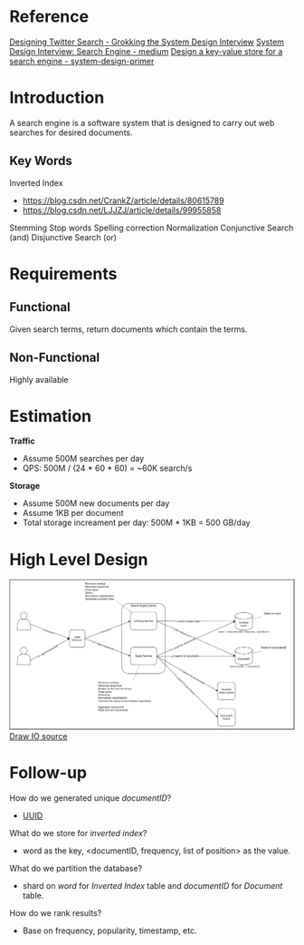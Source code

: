 # Reference
[Designing Twitter Search - Grokking the System Design Interview](https://www.educative.io/courses/grokking-the-system-design-interview/xV9mMjj74gE)
[System Design Interview: Search Engine - medium](https://medium.com/double-pointer/system-design-interview-search-engine-edb66b64fd5e)
[Design a key-value store for a search engine - system-design-primer](https://github.com/donnemartin/system-design-primer/blob/master/solutions/system_design/query_cache/README.md)


# Introduction
A search engine is a software system that is designed to carry out web searches for desired documents.


## Key Words
Inverted Index
 - https://blog.csdn.net/CrankZ/article/details/80615789
 - https://blog.csdn.net/LJJZJ/article/details/99955858

Stemming
Stop words
Spelling correction
Normalization
Conjunctive Search (and)
Disjunctive Search (or)


# Requirements
## **Functional**
Given search terms, return documents which contain the terms.

## **Non-Functional**
Highly available


# Estimation
**Traffic**
* Assume 500M searches per day
* QPS: 500M / (24 * 60 * 60) = ~60K search/s

 **Storage**
* Assume 500M new documents per day
* Assume 1KB per document
* Total storage increament per day: 500M * 1KB = 500 GB/day


# High Level Design

![search engine](https://raw.githubusercontent.com/lambda826/My-Notebook/master/999%20Resource/Search%20Engine.png)
[Draw IO source](https://app.diagrams.net/#G1nZpAJ1gY0EXcrLiRGmfU5tJI6XbDJo0V)


# Follow-up
How do we generated unique *documentID*?
 - [UUID](https://en.wikipedia.org/wiki/Universally_unique_identifier)

What do we store for *inverted index*?
 - word as the key, <documentID, frequency, list of position> as the value.

What do we partition the database?
 - shard on *word* for *Inverted Index* table and *documentID* for *Document* table.

How do we rank results?
 - Base on frequency, popularity, timestamp, etc.


<!--stackedit_data:
eyJoaXN0b3J5IjpbLTU0NjQxNzkwOF19
-->